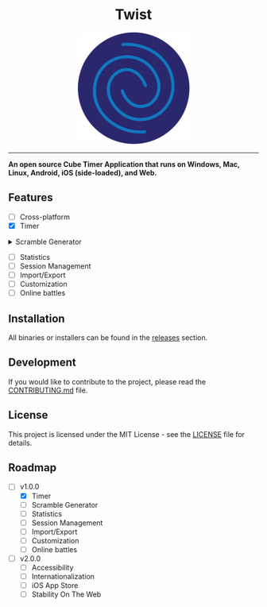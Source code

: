<div align="center">
    <h1>Twist</h1>
    <img src="./assets/logo.svg" width="225px"/>
</div>

---

**An open source Cube Timer Application that runs on Windows, Mac, Linux, Android, iOS (side-loaded), and Web.**

## Features

- [ ] Cross-platform
- [x] Timer
<details> 
<summary> Scramble Generator </summary>

  - [x] 3x3
  - [ ] 2x2
  - [ ] 4x4
  - [ ] 5x5
  - [ ] 6x6
  - [ ] 7x7
  - [ ] Pyraminx
  - [ ] Megaminx
  - [ ] Square-1
  - [ ] Skewb
  - [ ] Clock
  - [ ] DTO
  - [ ] Other

</details>

- [ ] Statistics
- [ ] Session Management
- [ ] Import/Export
- [ ] Customization
- [ ] Online battles

## Installation

All binaries or installers can be found in the [releases](https://gitea.com/tylercritchlow/Twist/releases) section.

## Development

If you would like to contribute to the project, please read the [CONTRIBUTING.md](CONTRIBUTING.md) file.

## License

This project is licensed under the MIT License - see the [LICENSE](LICENSE) file for details.

## Roadmap

- [ ] v1.0.0
  - [x] Timer
  - [ ] Scramble Generator
  - [ ] Statistics
  - [ ] Session Management
  - [ ] Import/Export
  - [ ] Customization
  - [ ] Online battles

- [ ] v2.0.0
  - [ ] Accessibility
  - [ ] Internationalization
  - [ ] iOS App Store
  - [ ] Stability On The Web